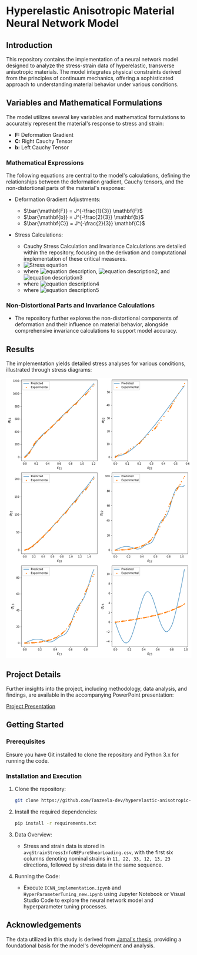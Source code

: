 # Hyperelastic Anisotropic Material Neural Network Model

## Introduction
This repository contains the implementation of a neural network model designed to analyze the stress-strain data of hyperelastic, transverse anisotropic materials. The model integrates physical constraints derived from the principles of continuum mechanics, offering a sophisticated approach to understanding material behavior under various conditions.

## Variables and Mathematical Formulations
The model utilizes several key variables and mathematical formulations to accurately represent the material's response to stress and strain:

- **F:** Deformation Gradient
- **C:** Right Cauchy Tensor
- **b:** Left Cauchy Tensor

### Mathematical Expressions
The following equations are central to the model's calculations, defining the relationships between the deformation gradient, Cauchy tensors, and the non-distortional parts of the material's response:

- Deformation Gradient Adjustments:
  - $\bar{\mathbf{F}} = J^{-\frac{1}{3}} \mathbf{F}$
  - $\bar{\mathbf{b}} = J^{-\frac{2}{3}} \mathbf{b}$
  - $\bar{\mathbf{C}} = J^{-\frac{2}{3}} \mathbf{C}$

- Stress Calculations:
  - Cauchy Stress Calculation and Invariance Calculations are detailed within the repository, focusing on the derivation and computational implementation of these critical measures.
  - <img src="https://latex.codecogs.com/svg.latex?\Large&space;\begin{aligned}\tilde{\sigma}=\frac{2}{J}\left(\frac{\partial\Psi}{\partial\bar{I}_1}+\bar{I}_1\frac{\partial\Psi}{\partial\bar{I}_2}\right)\text{DEV}(\bar{\mathbf{b})}\\-\frac{2}{J}\frac{\partial\Psi}{\partial\bar{I}_2}\text{DEV}(\bar{\mathbf{b}}\cdot\bar{\mathbf{b}})\\+\sum_{\alpha=1}^{N}\sum_{\beta=1}^{N}\frac{\partial\Psi}{\partial\bar{I}_{4_{\alpha\beta}}}\text{DEV}(\bar{\mathbf{a}}_{\alpha}\otimes\bar{\mathbf{a}}_{\beta}+\bar{\mathbf{a}}_{\beta}\otimes\bar{\mathbf{a}}_{\alpha})\\+\sum_{\alpha=1}^{N}\sum_{\beta=1}^{N}\frac{\partial\Psi}{\partial\bar{I}_{5_{\alpha\beta}}}\text{DEV}(\bar{\mathbf{a}_{\alpha}}\otimes\bar{\mathbf{a}}_{\beta}'+\bar{\mathbf{a}}_{\alpha}'\otimes\bar{\mathbf{a}}_{\beta}+\bar{\mathbf{a}}_{\beta}\otimes\bar{\mathbf{a}}_{\alpha}'+\bar{\mathbf{a}}_{\beta}'\otimes\bar{\mathbf{a}}_{\alpha})\end{aligned}" title="Stress equation" />
  - where <img src="https://latex.codecogs.com/svg.latex?\Large&space;\bar{\mathbf{a}}_{\alpha}=\mathbf{\bar{F}}\cdot\mathbf{A}_{\alpha}" alt="equation description" />, <img src="https://latex.codecogs.com/svg.latex?\Large&space;\bar{\mathbf{a}}_{\beta}'=\bar{\mathbf{a}}_{\beta}\cdot\mathbf{\bar{b}}" alt="equation description2" />, and <img src="https://latex.codecogs.com/svg.latex?\Large&space;\bar{\mathbf{a}}_{\alpha}'=\mathbf{\bar{b}}\cdot\bar{\mathbf{a}}_{\alpha}" alt="equation description3" />
  - where <img src="https://latex.codecogs.com/svg.latex?\Large&space;\mathbf{\bar{a}}_{\alpha}=\mathbf{\bar{a}}_{\beta}" alt="equation description4" />
  - where <img src="https://latex.codecogs.com/svg.latex?\Large&space;\mathbf{\sigma}=\tilde{\mathbf{\sigma}}-p\mathbf{I}" alt="equation description5" />

### Non-Distortional Parts and Invariance Calculations
- The repository further explores the non-distortional components of deformation and their influence on material behavior, alongside comprehensive invariance calculations to support model accuracy.

## Results
The implementation yields detailed stress analyses for various conditions, illustrated through stress diagrams:

![Stress Diagrams](ppt/model1_stresses.png)

## Project Details
Further insights into the project, including methodology, data analysis, and findings, are available in the accompanying PowerPoint presentation:

[Project Presentation](ppt/presentation_submition.pptx)

## Getting Started

### Prerequisites
Ensure you have Git installed to clone the repository and Python 3.x for running the code.

### Installation and Execution
1. Clone the repository:
   ```bash
   git clone https://github.com/Tanzeela-dev/hyperelastic-anisotropic-nn
   ```

2. Install the required dependencies:
   ```bash
   pip install -r requirements.txt
   ```

3. Data Overview:
   - Stress and strain data is stored in `avgStrainStressInfoNEPureShearLoading.csv`, with the first six columns denoting nominal strains in `11, 22, 33, 12, 13, 23` directions, followed by stress data in the same sequence.

4. Running the Code:
   - Execute `ICNN_implementation.ipynb` and `HyperParameterTuning_new.ipynb` using Jupyter Notebook or Visual Studio Code to explore the neural network model and hyperparameter tuning processes.

## Acknowledgements
The data utilized in this study is derived from [Jamal's thesis](https://jamal-dev.github.io/about/), providing a foundational basis for the model's development and analysis.
